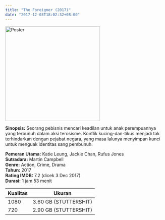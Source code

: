 ```yaml
---
title: "The Foreigner (2017)"
date: "2017-12-03T18:02:32+08:00"
---
```


<img src="/img/poster/film-the-foreigner-2017.jpg" alt="Poster" style="width: 300px;"/>

**Sinopsis:** Seorang pebisnis mencari keadilan untuk anak perempuannya yang terbunuh dalam aksi terosisme. Konflik kucing-dan-tikus menjadi tak terhindarkan dengan pejabat negara, yang masa lalunya menyimpan kunci untuk menguak identitas sang pembunuh.

**Pemeran Utama:** Katie Leung, Jackie Chan, Rufus Jones  
**Sutradara:** Martin Campbell  
**Genre:** Action, Crime, Drama  
**Tahun:** 2017  
**Rating IMDB:** 7.2 (dicek 3 Dec 2017)  
**Durasi:** 1 jam 53 menit

Kualitas | Ukuran
-------- | ------
1080     | 3.60 GB (STUTTERSHIT)
720      | 2.90 GB (STUTTERSHIT)